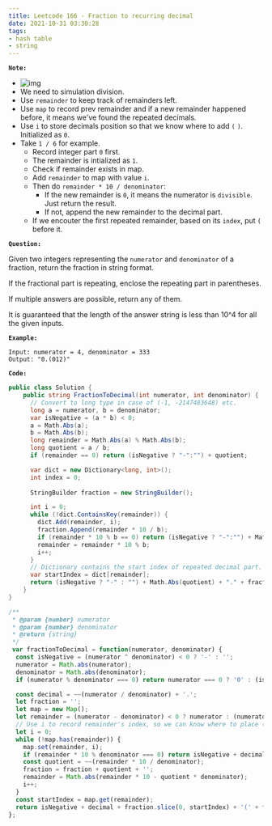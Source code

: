 ```yaml
---
title: Leetcode 166 - Fraction to recurring decimal
date: 2021-10-31 03:30:28
tags:
- hash table
- string
---
```

**`Note:`**
- ![img](https://i.imgur.com/u0RXbB8.jpg)
- We need to simulation division.
- Use `remainder` to keep track of remainders left.
- Use `map` to record prev remainder and if a new remainder happened before, it means we've found the repeated decimals.
- Use `i` to store decimals position so that we know where to add `(` `)`. Initialized as `0`.
- Take `1 / 6` for example.
  - Record integer part `0` first.
  - The remainder is intialized as `1`.
  - Check if remainder exists in map.
  - Add `remainder` to map with value `i`.
  - Then do `remainder * 10 / denominator`:
    - If the new remainder is `0`, it means the numerator is `divisible`. Just return the result.
    - If not, append the new remainder to the decimal part. 
  - If we encouter the first repeated remainder, based on its `index`, put `(` before it.

**`Question:`**

Given two integers representing the `numerator` and `denominator` of a fraction, return the fraction in string format.

If the fractional part is repeating, enclose the repeating part in parentheses.

If multiple answers are possible, return any of them.

It is guaranteed that the length of the answer string is less than 10^4 for all the given inputs.

**`Example:`**
```
Input: numerator = 4, denominator = 333
Output: "0.(012)"
```

**`Code:`**

```csharp
public class Solution {
    public string FractionToDecimal(int numerator, int denominator) {
      // Convert to long type in case of (-1, -2147483648) etc.
      long a = numerator, b = denominator;
      var isNegative = (a * b) < 0;
      a = Math.Abs(a);
      b = Math.Abs(b);
      long remainder = Math.Abs(a) % Math.Abs(b);
      long quotient = a / b;
      if (remainder == 0) return (isNegative ? "-":"") + quotient;

      var dict = new Dictionary<long, int>();
      int index = 0;
      
      StringBuilder fraction = new StringBuilder();

      int i = 0;
      while (!dict.ContainsKey(remainder)) {
        dict.Add(remainder, i);
        fraction.Append(remainder * 10 / b);
        if (remainder * 10 % b == 0) return (isNegative ? "-":"") + Math.Abs(quotient) + "." + fraction.ToString();
        remainder = remainder * 10 % b;
        i++;
      }
      // Dictionary contains the start index of repeated decimal part.
      var startIndex = dict[remainder];
      return (isNegative ? "-" : "") + Math.Abs(quotient) + "." + fraction.ToString().Substring(0, startIndex) + "(" + fraction.ToString().Substring(startIndex) + ")";
    }
}
```

```javascript
/**
 * @param {number} numerator
 * @param {number} denominator
 * @return {string}
 */
 var fractionToDecimal = function(numerator, denominator) {
  const isNegative = (numerator ^ denominator) < 0 ? '-' : '';
  numerator = Math.abs(numerator);
  denominator = Math.abs(denominator);
  if (numerator % denominator === 0) return numerator === 0 ? '0' : (isNegative + (numerator / denominator) + '');

  const decimal = ~~(numerator / denominator) + '.';
  let fraction = '';
  let map = new Map();
  let remainder = (numerator - denominator) < 0 ? numerator : (numerator % denominator);
  // Use i to record remainder's index, so we can know where to place ().
  let i = 0;
  while (!map.has(remainder)) {
    map.set(remainder, i);
    if (remainder * 10 % denominator === 0) return isNegative + decimal + fraction + (remainder * 10 / denominator);
    const quotient = ~~(remainder * 10 / denominator);
    fraction = fraction + quotient + '';
    remainder = Math.abs(remainder * 10 - quotient * denominator);
    i++;
  }
  const startIndex = map.get(remainder);
  return isNegative + decimal + fraction.slice(0, startIndex) + '(' + fraction.slice(startIndex) + ')';
};
```